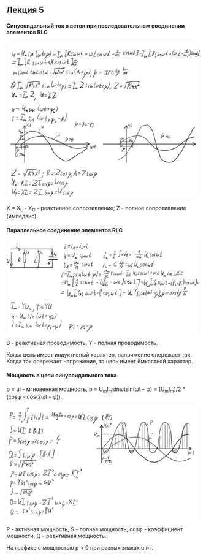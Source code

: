 ## Лекция 5

#### Синусоидальный ток в ветви при последовательном соединении элементов RLC

<img src=source-figures/lect5-1.png>

X = X<sub>L</sub> - X<sub>C</sub> - реактивное сопротивление; Z - полное сопротивление (импеданс).

#### Параллельное соединение элементов RLC

<img src=source-figures/lect5-2.png>

B - реактивная проводимость, Y - полная проводимость.

Когда цепь имеет индуктивный характер, напряжение опережает ток. Когда ток опережает напряжение, то цепь имеет ёмкостной характер.

#### Мощность в цепи синусоидального тока

p = ui - мгновенная мощность, p = <a>U<sub>m</sub>I<sub>m</sub>sin&omega;tsin(&omega;t - &phi;) = (U<sub>m</sub>I<sub>m</sub>)/2 * (cos&phi; - cos(2&omega;t - &phi;))</a>.

<img src=source-figures/lect5-3.png>

P - активная мощность, S - полная мощность, <a>cos&phi;</a> - коэффициент мощности, Q - реактивная мощность.

На графике с мощностью p < 0 при разных знаках u и i.
